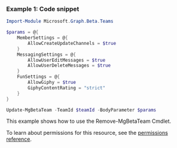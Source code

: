 ### Example 1: Code snippet

```powershell
Import-Module Microsoft.Graph.Beta.Teams

$params = @{
	MemberSettings = @{
		AllowCreateUpdateChannels = $true
	}
	MessagingSettings = @{
		AllowUserEditMessages = $true
		AllowUserDeleteMessages = $true
	}
	FunSettings = @{
		AllowGiphy = $true
		GiphyContentRating = "strict"
	}
}

Update-MgBetaTeam -TeamId $teamId -BodyParameter $params
```
This example shows how to use the Remove-MgBetaTeam Cmdlet.

To learn about permissions for this resource, see the [permissions reference](/graph/permissions-reference).

